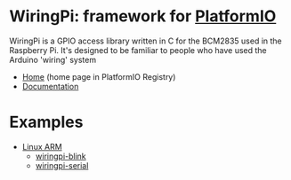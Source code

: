 
# WiringPi: framework for [PlatformIO](https://platformio.org)

WiringPi is a GPIO access library written in C for the BCM2835 used in the Raspberry Pi. It's designed to be familiar to people who have used the Arduino 'wiring' system

* [Home](https://platformio.org/frameworks/wiringpi) (home page in PlatformIO Registry)
* [Documentation](https://docs.platformio.org/page/frameworks/wiringpi.html)

# Examples

- [Linux ARM](https://github.com/platformio/platform-linux_arm)
  * [wiringpi-blink](https://github.com/platformio/platform-linux_arm/tree/master/examples/wiringpi-blink)
  * [wiringpi-serial](https://github.com/platformio/platform-linux_arm/tree/master/examples/wiringpi-serial)

